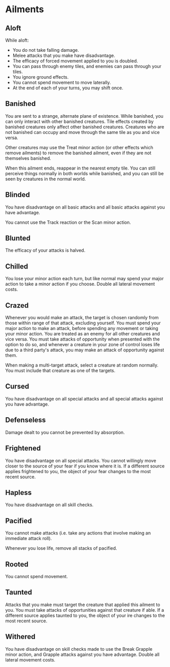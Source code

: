# Ailments

## Aloft

While aloft:

- You do not take falling damage.
- Melee attacks that you make have disadvantage.
- The efficacy of forced movement applied to you is doubled.
- You can pass through enemy tiles, and enemies can pass through your tiles.
- You ignore ground effects.
- You cannot spend movement to move laterally.
- At the end of each of your turns, you may shift once.

## Banished

You are sent to a strange, alternate plane of existence. While banished, you can only interact with other banished creatures. Tile effects created by banished creatures only affect other banished creatures. Creatures who are not banished can occupy and move through the same tile as you and vice versa.

Other creatures may use the Treat minor action (or other effects which remove ailments) to remove the banished ailment, even if they are not themselves banished.

When this ailment ends, reappear in the nearest empty tile. You can still perceive things normally in both worlds while banished, and you can still be seen by creatures in the normal world.

## Blinded

You have disadvantage on all basic attacks and all basic attacks against you have advantage.

You cannot use the Track reaction or the Scan minor action.

## Blunted

The efficacy of your attacks is halved.

## Chilled

You lose your minor action each turn, but like normal may spend your major action to take a minor action if you choose. Double all lateral movement costs.

## Crazed

Whenever you would make an attack, the target is chosen randomly from those within range of that attack, excluding yourself. You must spend your major action to make an attack, before spending any movement or taking your minor action. You are treated as an enemy for all other creatures and vice versa. You must take attacks of opportunity when presented with the option to do so, and whenever a creature in your zone of control loses life due to a third party's attack, you may make an attack of opportunity against them.

When making a multi-target attack, select a creature at random normally. You must include that creature as one of the targets.

## Cursed

You have disadvantage on all special attacks and all special attacks against you have advantage.

## Defenseless

Damage dealt to you cannot be prevented by absorption.

## Frightened

You have disadvantage on all special attacks. You cannot willingly move closer to the source of your fear if you know where it is. If a different source applies frightened to you, the object of your fear changes to the most recent source.

## Hapless

You have disadvantage on all skill checks.

## Pacified

You cannot make attacks (i.e. take any actions that involve making an immediate attack roll).

Whenever you lose life, remove all stacks of pacified.

## Rooted

You cannot spend movement.

## Taunted

Attacks that you make must target the creature that applied this ailment to you. You must take attacks of opportunities against that creature if able. If a different source applies taunted to you, the object of your ire changes to the most recent source.

## Withered

You have disadvantage on skill checks made to use the Break Grapple minor action, and Grapple attacks against you have advantage. Double all lateral movement costs.
